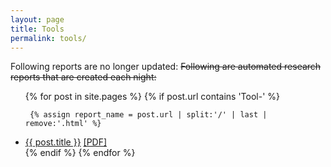 ```yaml
---
layout: page
title: Tools
permalink: tools/
---
```


Following reports are no longer updated:
<strike>Following are automated research reports that are created each night:</strike>

<ul>
{% for post in site.pages %}
	{% if post.url contains 'Tool-' %}
	
	 {% assign report_name = post.url | split:'/' | last | remove:'.html' %}	
<li><a href="{{ BASE_PATH }}{{ post.url }}">{{ post.title }}</a>
<a href="{{ BASE_PATH }}{{ '/public/images/' | append:report_name | append:'/' | append:report_name | append:'.pdf' }}">[PDF]</a></li>
	{% endif %}
{% endfor %}
</ul>

